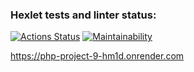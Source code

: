 ### Hexlet tests and linter status:
[![Actions Status](https://github.com/YuliPotapchenko/php-project-9/actions/workflows/hexlet-check.yml/badge.svg)](https://github.com/YuliPotapchenko/php-project-9/actions)
[![Maintainability](https://api.codeclimate.com/v1/badges/d643fc2f3a499b7795b9/maintainability)](https://codeclimate.com/github/YuliPotapchenko/php-project-9/maintainability)

https://php-project-9-hm1d.onrender.com